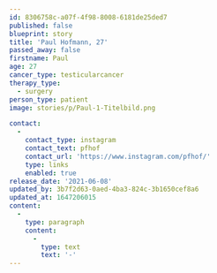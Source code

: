 ```yaml
---
id: 8306758c-a07f-4f98-8008-6181de25ded7
published: false
blueprint: story
title: 'Paul Hofmann, 27'
passed_away: false
firstname: Paul
age: 27
cancer_type: testicularcancer
therapy_type:
  - surgery
person_type: patient
image: stories/p/Paul-1-Titelbild.png

contact:
  -
    contact_type: instagram
    contact_text: pfhof
    contact_url: 'https://www.instagram.com/pfhof/'
    type: links
    enabled: true
release_date: '2021-06-08'
updated_by: 3b7f2d63-0aed-4ba3-824c-3b1650cef8a6
updated_at: 1647206015
content:
  -
    type: paragraph
    content:
      -
        type: text
        text: '-'
---
```

